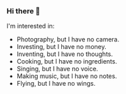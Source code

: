 ### Hi there 👋

I'm interested in:

- Photography, but I have no camera.
- Investing, but I have no money.
- Inventing, but I have no thoughts.
- Cooking, but I have no ingredients.
- Singing, but I have no voice.
- Making music, but I have no notes.
- Flying, but I have no wings.

<!--
**Nemoden/Nemoden** is a ✨ _special_ ✨ repository because its `README.md` (this file) appears on your GitHub profile.

Here are some ideas to get you started:

- 🔭 I’m currently working on ...

- 👯 I’m looking to collaborate on ...
- 🤔 I’m looking for help with ...

- 📫 How to reach me: ...
- 😄 Pronouns: ...
- ⚡ Fun fact: ...
-->
